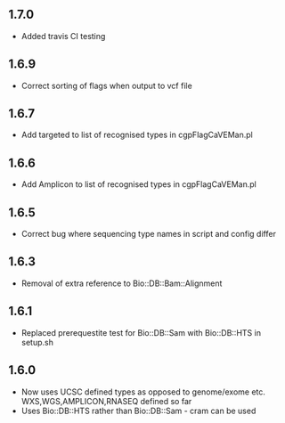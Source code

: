 ## 1.7.0
* Added travis CI testing

## 1.6.9
* Correct sorting of flags when output to vcf file

## 1.6.7
* Add targeted to list of recognised types in cgpFlagCaVEMan.pl

## 1.6.6
* Add Amplicon to list of recognised types in cgpFlagCaVEMan.pl

## 1.6.5
* Correct bug where sequencing type names in script and config differ

## 1.6.3
* Removal of extra reference to Bio::DB::Bam::Alignment

## 1.6.1
* Replaced prerequestite test for Bio::DB::Sam with Bio::DB::HTS in setup.sh

## 1.6.0
* Now uses UCSC defined types as opposed to genome/exome etc. WXS,WGS,AMPLICON,RNASEQ defined so far
* Uses Bio::DB::HTS rather than Bio::DB::Sam - cram can be used
